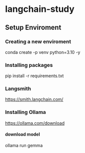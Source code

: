 # langchain-study

## Setup Enviroment

### Creating a new enviroment
conda create -p venv python=3.10 -y

### Installing packages
pip install -r requirements.txt

### Langsmith
https://smith.langchain.com/

### Installing Ollama
https://ollama.com/download
#### download model
ollama run gemma 